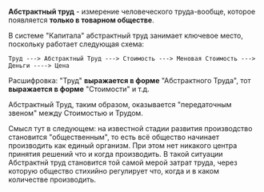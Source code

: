 **Абстрактный труд** - измерение человеческого труда-вообще, которое появляется **только в товарном обществе**. 

В системе "Капитала" абстрактный труд занимает ключевое место, поскольку работает следующая схема:

```
Труд ---> Абстрактный Труд ---> Стоимость ---> Меновая Стоимость ---> Деньги ----> Цена
```

Расшифровка: "Труд" **выражается в форме** "Абстрактного Труда", тот **выражается в форме** "Стоимости" и т.д.

Абстрактный Труд, таким образом, оказывается "передаточным звеном" между Стоимостью и Трудом.



Смысл тут в следующем: на известной стадии развития производство становится "общественным", то есть всё общество начинает производить как единый организм. При этом нет никакого центра принятия решений что и когда производить. В такой ситуации Абстрактнй труд становится той самой мерой затрат труда, через которую общество стихийно регулирует что, когда и в каком количестве производить. 
